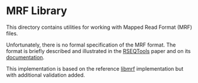 # MRF Library

This directory contains utilities for working with Mapped Read Format (MRF)
files.

Unfortunately, there is no formal specification of the MRF format. The format is
briefly described and illustrated in the [RSEQTools][rseqtools] paper and on its
[documentation][rseqtools-docs].

[rseqtools]: http://archive.gersteinlab.org/proj/rnaseq/rseqtools/
[rseqtools-docs]: https://info.gersteinlab.org/RSEQtools#Mapped_Read_Format_.28MRF.29

This implementation is based on the reference [libmrf][libmrf] implementation
but with additional validation added.

[libmrf]: https://github.com/sbonerlab/libmrf
